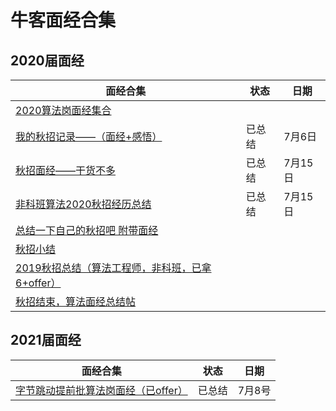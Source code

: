 # 牛客面经合集

## 2020届面经

| 面经合集                                                                                   | 状态   | 日期    |
| ------------------------------------------------------------------------------------------ | ------ | ------- |
| [2020算法岗面经集合](https://blog.nowcoder.net/n/6221a5d00a8d4c00bf66b2e403575151)         |        |         |
| [我的秋招记录——（面经+感悟）](https://www.nowcoder.com/discuss/348316)                     | 已总结 | 7月6日  |
| [秋招面经——干货不多](https://www.nowcoder.com/discuss/339289)                              | 已总结 | 7月15日 |
| [非科班算法2020秋招经历总结](https://www.nowcoder.com/discuss/338172)                      | 已总结 | 7月15日 |
| [总结一下自己的秋招吧 附带面经](https://www.nowcoder.com/discuss/337100)                   |        |         |
| [秋招小结](https://www.nowcoder.com/discuss/335637)                                        |        |         |
| [2019秋招总结（算法工程师，非科班，已拿6+offer）](https://www.nowcoder.com/discuss/331793) |        |         |
| [秋招结束，算法面经总结帖](https://www.nowcoder.com/discuss/332004)                        |        |         |

## 2021届面经

| 面经合集                                                                       | 状态   | 日期   |
| ------------------------------------------------------------------------------ | ------ | ------ |
| [字节跳动提前批算法岗面经（已offer）](https://www.nowcoder.com/discuss/448271) | 已总结 | 7月8号 |
